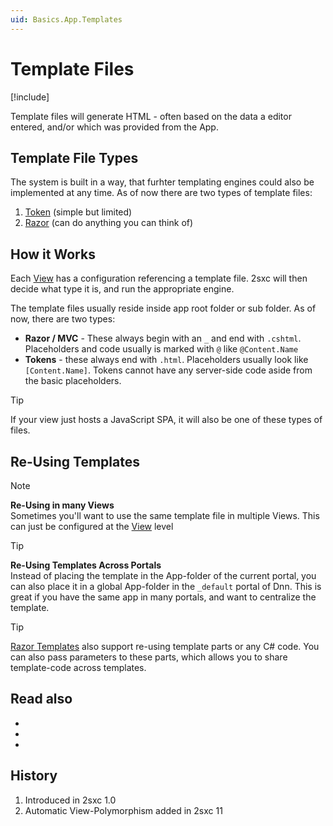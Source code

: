 ```yaml
---
uid: Basics.App.Templates
---
```


# Template Files

[!include[](~/basics/stack/_shared-float-summary.md)]
<style>.context-box-summary .process-razor-app { visibility: visible; }</style>

Template files will generate HTML - often based on the data a editor entered, and/or which was provided from the App.

## Template File Types

The system is built in a way, that furhter templating engines could also be implemented at any time. As of now there are two types of template files: 

1. [Token](xref:Basics.Server.Render.Tokens.Index) (simple but limited) 
1. [Razor](xref:NetCode.Razor.Index) (can do anything you can think of)

## How it Works

Each [View](xref:Basics.App.Views.Index) has a configuration referencing a template file. 2sxc will then decide what type it is, and run the appropriate engine. 

The template files usually reside inside app root folder or sub folder. As of now, there are two types:

* **Razor / MVC** - These always begin with an `_` and end with `.cshtml`. Placeholders and code usually is marked with `@` like `@Content.Name`
* **Tokens** - these always end with `.html`. Placeholders usually look like `[Content.Name]`. Tokens cannot have any server-side code aside from the basic placeholders. 

> [!TIP]
> If your view just hosts a JavaScript SPA, it will also be one of these types of files.

## Re-Using Templates

> [!NOTE]
> **Re-Using in many Views**  
> Sometimes you'll want to use the same template file in multiple Views. This can just be configured at the [View](xref:Basics.App.Views.Index) level

> [!TIP]
> **Re-Using Templates Across Portals**  
> Instead of placing the template in the App-folder of the current portal, 
> you can also place it in a global App-folder in the `_default` portal of Dnn. 
> This is great if you have the same app in many portals, and want to centralize the template.

> [!TIP]
> [Razor Templates](xref:NetCode.Razor.Index) also support re-using template parts or any C# code. 
> You can also pass parameters to these parts, which allows you to share template-code across templates. 

## Read also

* [](xref:Basics.App.Views.Index)
* [](xref:Tut.Razor.Home)
* [](xref:Tut.RazorBlade.Home)

## History

1. Introduced in 2sxc 1.0
1. Automatic View-Polymorphism added in 2sxc 11